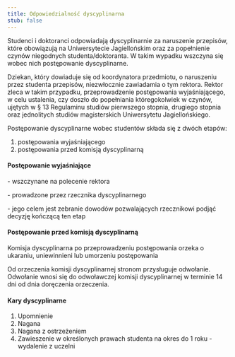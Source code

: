 ```yaml
---
title: Odpowiedzialność dyscyplinarna
stub: false
---
```

Studenci i doktoranci odpowiadają dyscyplinarnie za naruszenie przepisów, które obowiązują na Uniwersytecie Jagiellońskim oraz za popełnienie czynów niegodnych studenta/doktoranta. W takim wypadku wszczyna się wobec nich postępowanie dyscyplinarne.

Dziekan, który dowiaduje się od koordynatora przedmiotu, o naruszeniu przez studenta przepisów, niezwłocznie zawiadamia o tym rektora. Rektor zleca w takim przypadku, przeprowadzenie postępowania wyjaśniającego, w celu ustalenia, czy doszło do popełniania któregokolwiek w czynów, ujętych w § 13 Regulaminu studiów pierwszego stopnia, drugiego stopnia oraz jednolitych studiów magisterskich Uniwersytetu Jagiellońskiego.

Postępowanie dyscyplinarne wobec studentów składa się z dwóch etapów:

1. postępowania wyjaśniającego
2. postępowania przed komisją dyscyplinarną

#### Postępowanie wyjaśniające

\- wszczynane na polecenie rektora

\- prowadzone przez rzecznika dyscyplinarnego

\- jego celem jest zebranie dowodów pozwalających rzecznikowi podjąć decyzję kończącą ten etap

#### Postępowanie przed komisją dyscyplinarną

Komisja dyscyplinarna po przeprowadzeniu postępowania orzeka o ukaraniu, uniewinnieni lub umorzeniu postępowania

Od orzeczenia komisji dyscyplinarnej stronom przysługuje odwołanie. Odwołanie wnosi się do odwoławczej komisji dyscyplinarnej w terminie 14 dni od dnia doręczenia orzeczenia.

#### Kary dyscyplinarne

1. Upomnienie
2. Nagana
3. Nagana z ostrzeżeniem
4. Zawieszenie w określonych prawach studenta na okres do 1 roku - wydalenie z uczelni